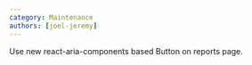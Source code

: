 ```yaml
---
category: Maintenance
authors: [joel-jeremy]
---
```


Use new react-aria-components based Button on reports page.
